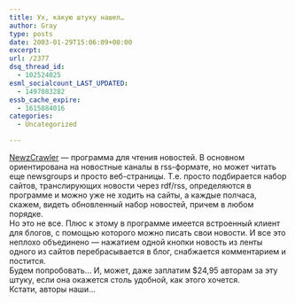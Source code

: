```yaml
---
title: Ух, какую штуку нашел…
author: Gray
type: posts
date: 2003-01-29T15:06:09+00:00
excerpt:
url: /2377
dsq_thread_id:
  - 102524025
esml_socialcount_LAST_UPDATED:
  - 1497083282
essb_cache_expire:
  - 1615884016
categories:
  - Uncategorized

---
```








<a href="http://www.newzcrawler.com/" target="_blank">NewzCrawler</a> &#8212; программа для чтения новостей. В основном ориентирована на новостные каналы в rss-формате, но может читать еще newsgroups и просто веб-страницы. Т.е. просто подбирается набор сайтов, транслирующих новости через rdf/rss, определяются в программе и можно уже не ходить на сайты, а каждые полчаса, скажем, видеть обновленный набор новостей, причем в любом порядке.  
Но это не все. Плюс к этому в программе имеется встроенный клиент для блогов, с помощью которого можно писать свои новости. И все это неплохо объединено &#8212; нажатием одной кнопки новость из ленты одного из сайтов перебрасывается в блог, снабжается комментарием и постится.  
Будем попробовать&#8230; И, может, даже заплатим $24,95 авторам за эту штуку, если она окажется столь удобной, как этого хочется.  
Кстати, авторы наши&#8230;